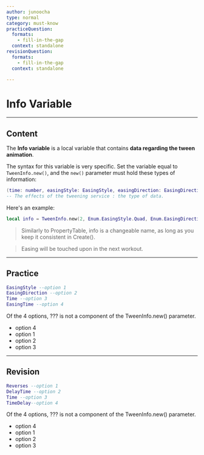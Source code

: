 ```yaml
---
author: junoocha
type: normal
category: must-know
practiceQuestion:
  formats:
    - fill-in-the-gap
  context: standalone
revisionQuestion:
  formats:
    - fill-in-the-gap
  context: standalone

---
```


# Info Variable

---

## Content
The **Info variable** is a local variable that contains **data regarding the tween animation**.

The syntax for this variable is very specific. Set the variable equal to `TweenInfo.new()`, and the `new()` parameter must hold these types of information: 

```lua
(time: number, easingStyle: EasingStyle, easingDirection: EasingDirection, repeatCount: number, reverses: boolean, delayTime: number)  
-- The effects of the tweening service : the type of data. 
```
Here's an example:
```lua
local info = TweenInfo.new(2, Enum.EasingStyle.Quad, Enum.EasingDirection.Out, -1, true, 0)  
```
> Similarly to PropertyTable, info is a changeable name, as long as you keep it consistent in Create().

> Easing will be touched upon in the next workout.

---

## Practice

```lua
EasingStyle --option 1
EasingDirection --option 2
Time --option 3
EasingTime --option 4
```
Of the 4 options, ??? is not a component of the TweenInfo.new() parameter.
- option 4
- option 1
- option 2
- option 3

---

## Revision

```lua
Reverses --option 1
DelayTime --option 2
Time --option 3
TimeDelay--option 4
```
Of the 4 options, ??? is not a component of the TweenInfo.new() parameter.
- option 4
- option 1
- option 2
- option 3